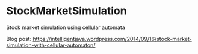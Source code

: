 # StockMarketSimulation
Stock market simulation using cellular automata

Blog post: https://intelligentjava.wordpress.com/2014/09/16/stock-market-simulation-with-cellular-automaton/
